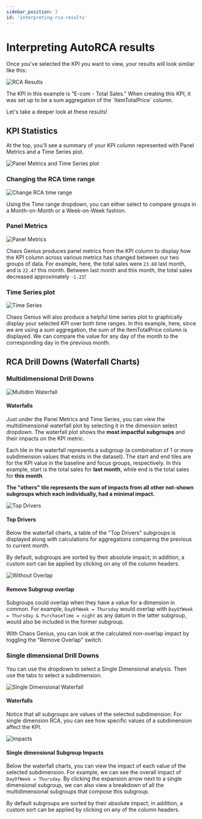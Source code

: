 ```yaml
---
sidebar_position: 3
id: 'interpreting-rca-results'
---
```


# Interpreting AutoRCA results

Once you've selected the KPI you want to view, your results will look similar like this:

![RCA Results](/img/kpi-and-dashboard/dashboard.png)

The KPI in this example is "E-com - Total Sales." When creating this KPI, it was set up to be a sum aggregation of the \`ItemTotalPrice\` column.

Let's take a deeper look at these results!

## KPI Statistics

At the top, you'll see a summary of your KPI column represented with Panel Metrics and a Time Series plot.

![Panel Metrics and Time Series plot](/img/kpi-and-dashboard/panel-metrics-and-time-series.png)

### Changing the RCA time range

![Change RCA time range](/img/kpi-and-dashboard/change-time-range.png)

Using the Time range dropdown, you can either select to compare groups in a Month-on-Month or a Week-on-Week fashion.

### Panel Metrics

![Panel Metrics](/img/kpi-and-dashboard/panel-metrics.png)

Chaos Genius produces panel metrics from the KPI column to display how the KPI column across various metrics has changed between our two groups of data. For example, here, the total sales were `23.68` last month, and is `22.47` this month. Between last month and this month, the total sales decreased approximately `-1.21`!

### Time Series plot

![Time Series](/img/kpi-and-dashboard/time-series.png)

Chaos Genius will also produce a helpful time series plot to graphically display your selected KPI over both time ranges. In this example, here, since we are using a sum aggregation, the sum of the ItemTotalPrice column is displayed. We can compare the value for any day of the month to the corresponding day in the previous month.

## RCA Drill Downs (Waterfall Charts)

### Multidimensional Drill Downs

![Multidim Waterfall](/img/kpi-and-dashboard/multidim-waterfall.png)

#### Waterfalls

Just under the Panel Metrics and Time Series, you can view the multidimensional waterfall plot by selecting it in the dimension select dropdown. The waterfall plot shows the **most impactful subgroups** and their impacts on the KPI metric.

Each tile in the waterfall represents a subgroup (a combination of 1 or more subdimension values that exists in the dataset). The start and end tiles are for the KPI value in the baseline and focus groups, respectively. In this example, start is the total sales for **last month**, while end is the total sales for **this month**.

**The "others" tile represents the sum of impacts from all other not-shown subgroups which each individually, had a minimal impact.**

![Top Drivers](/img/kpi-and-dashboard/multidim-top-drivers.png)

#### Top Drivers

Below the waterfall charts, a table of the "Top Drivers" subgroups is displayed along with calculations for aggregations comparing the previous to current month.

By default, subgroups are sorted by their absolute impact; in addition, a custom sort can be applied by clicking on any of the column headers.

![Without Overlap](/img/kpi-and-dashboard/multidim-top-drivers-no-overlap.png)

#### Remove Subgroup overlap

Subgroups could overlap when they have a value for a dimension in common. For example, `DayOfWeek = Thursday` would overlap with `DayOfWeek = Thursday & PurchaseTime = night` as any datum in the latter subgroup, would also be included in the former subgroup.

With Chaos Genius, you can look at the calculated non-overlap impact by toggling the "Remove Overlap" switch.

### Single dimensional Drill Downs

You can use the dropdown to select a Single Dimensional analysis. Then use the tabs to select a subdimension.

![Single Dimensional Waterfall](/img/kpi-and-dashboard/single-dim-waterfall.png)

#### Waterfalls

Notice that all subgroups are values of the selected subdimension. For single dimension RCA, you can see how specific values of a subdimension affect the KPI.

![Impacts](/img/kpi-and-dashboard/single-dim-subgroup-impacts.png)

#### Single dimensional Subgroup Impacts

Below the waterfall charts, you can view the impact of each value of the selected subdimension. For example, we can see the overall impact of `DayOfWeek = Thursday`. By clicking the expansion arrow next to a single dimensional subgroup, we can also view a breakdown of all the multidimensional subgroups that compose this subgroup.

By default subgroups are sorted by their absolute impact; in addition, a custom sort can be applied by clicking on any of the column headers.
